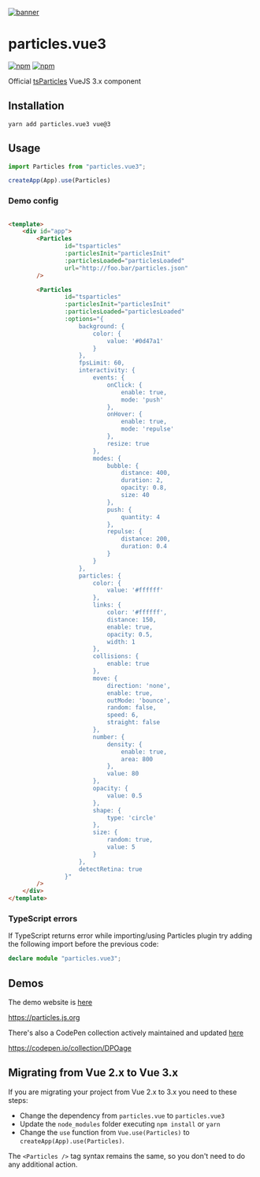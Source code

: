 [![banner](https://particles.js.org/images/banner2.png)](https://particles.js.org)

# particles.vue3

[![npm](https://img.shields.io/npm/v/particles.vue3)](https://www.npmjs.com/package/particles.vue3) [![npm](https://img.shields.io/npm/dm/particles.vue3)](https://www.npmjs.com/package/particles.vue3)

Official [tsParticles](https://github.com/matteobruni/tsparticles) VueJS 3.x component

## Installation

```shell script
yarn add particles.vue3 vue@3
```

## Usage

```javascript
import Particles from "particles.vue3";

createApp(App).use(Particles)
```

### Demo config

```html

<template>
    <div id="app">
        <Particles
                id="tsparticles"
                :particlesInit="particlesInit"
                :particlesLoaded="particlesLoaded"
                url="http://foo.bar/particles.json"
        />

        <Particles
                id="tsparticles"
                :particlesInit="particlesInit"
                :particlesLoaded="particlesLoaded"
                :options="{
                    background: {
                        color: {
                            value: '#0d47a1'
                        }
                    },
                    fpsLimit: 60,
                    interactivity: {
                        events: {
                            onClick: {
                                enable: true,
                                mode: 'push'
                            },
                            onHover: {
                                enable: true,
                                mode: 'repulse'
                            },
                            resize: true
                        },
                        modes: {
                            bubble: {
                                distance: 400,
                                duration: 2,
                                opacity: 0.8,
                                size: 40
                            },
                            push: {
                                quantity: 4
                            },
                            repulse: {
                                distance: 200,
                                duration: 0.4
                            }
                        }
                    },
                    particles: {
                        color: {
                            value: '#ffffff'
                        },
                        links: {
                            color: '#ffffff',
                            distance: 150,
                            enable: true,
                            opacity: 0.5,
                            width: 1
                        },
                        collisions: {
                            enable: true
                        },
                        move: {
                            direction: 'none',
                            enable: true,
                            outMode: 'bounce',
                            random: false,
                            speed: 6,
                            straight: false
                        },
                        number: {
                            density: {
                                enable: true,
                                area: 800
                            },
                            value: 80
                        },
                        opacity: {
                            value: 0.5
                        },
                        shape: {
                            type: 'circle'
                        },
                        size: {
                            random: true,
                            value: 5
                        }
                    },
                    detectRetina: true
                }"
        />
    </div>
</template>
```

### TypeScript errors

If TypeScript returns error while importing/using Particles plugin try adding the following import before the previous
code:

```typescript
declare module "particles.vue3";
```

## Demos

The demo website is [here](https://particles.js.org)

<https://particles.js.org>

There's also a CodePen collection actively maintained and updated [here](https://codepen.io/collection/DPOage)

<https://codepen.io/collection/DPOage>

## Migrating from Vue 2.x to Vue 3.x

If you are migrating your project from Vue 2.x to 3.x you need to these steps:

- Change the dependency from `particles.vue` to `particles.vue3`
- Update the `node_modules` folder executing `npm install` or `yarn`
- Change the `use` function from `Vue.use(Particles)` to `createApp(App).use(Particles)`.

The `<Particles />` tag syntax remains the same, so you don't need to do any additional action.
